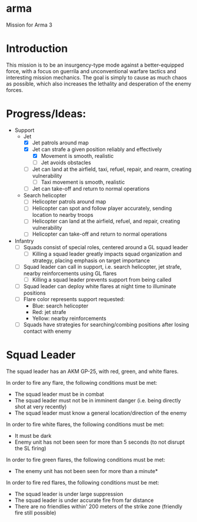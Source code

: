 # arma
Mission for Arma 3

# Introduction
This mission is to be an insurgency-type mode against a better-equipped force, with a focus on guerrila and unconventional warfare tactics and interesting mission mechanics. The goal is simply to cause as much chaos as possible, which also increases the lethality and desperation of the enemy forces.

# Progress/Ideas:
- Support
  - Jet
    - [x] Jet patrols around map 
    - [x] Jet can strafe a given position reliably and effectively
      - [x] Movement is smooth, realistic
      - [ ] Jet avoids obstacles
    - [ ] Jet can land at the airfield, taxi, refuel, repair, and rearm, creating vulnerability
      - [ ] Taxi movement is smooth, realistic
    - [ ] Jet can take-off and return to normal operations
  - Search helicopter
    - [ ] Helicopter patrols around map
    - [ ] Helicopter can spot and follow player accurately, sending location to nearby troops
    - [ ] Helicopter can land at the airfield, refuel, and repair, creating vulnerability
    - [ ] Helicopter can take-off and return to normal operations
- Infantry
  - [ ] Squads consist of special roles, centered around a GL squad leader
    - [ ] Killing a squad leader greatly impacts squad organization and strategy, placing emphasis on target importance
  - [ ] Squad leader can call in support, i.e. search helicopter,  jet strafe, nearby reinforcements using GL flares
    - [ ] Killing a squad leader prevents support from being called
  - [ ] Squad leader can deploy white flares at night time to illuminate positions
  - [ ] Flare color represents support requested:
     - Blue: search helicopter
     - Red: jet strafe
     - Yellow: nearby reinforcements
  - [ ] Squads have strategies for searching/combing positions after losing contact with enemy

# Squad Leader

The squad leader has an AKM GP-25, with red, green, and white flares.

In order to fire any flare, the following conditions must be met:
  - The squad leader must be in combat
  - The squad leader must not be in imminent danger (i.e. being directly shot at very recently)
  - The squad leader must know a general location/direction of the enemy

In order to fire white flares, the following conditions must be met:
  - It must be dark
  - Enemy unit has not been seen for more than 5 seconds (to not disrupt the SL firing)

In order to fire green flares, the following conditions must be met:
  - The enemy unit has not been seen for more than a minute*

In order to fire red flares, the following conditions must be met:
  - The squad leader is under large suppression
  - The squad leader is under accurate fire from far distance
  - There are no friendlies within' 200 meters of the strike zone (friendly fire still possible)
